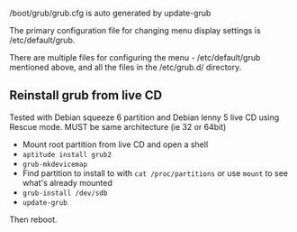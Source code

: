 /boot/grub/grub.cfg is auto generated by update-grub

The primary configuration file for changing menu display settings is /etc/default/grub.

There are multiple files for configuring the menu - /etc/default/grub mentioned above, and all the files in the /etc/grub.d/ directory. 

## Reinstall grub from live CD

Tested with Debian squeeze 6 partition and Debian lenny 5 live CD using Rescue mode. MUST be same architecture (ie 32 or 64bit)

* Mount root partition from live CD and open a shell
* `aptitude install grub2`
* `grub-mkdevicemap`
* Find partition to install to with `cat /proc/partitions` or use `mount` to see what's already mounted
* `grub-install /dev/sdb`
* `update-grub`

Then reboot.
